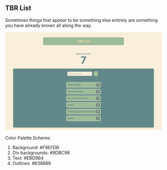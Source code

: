 ## TBR List

Sometimes things that appear to be something else entirely are something you have already known all along the way. 

![alt text](tbrList-1.png)

Color Palette Scheme: 

1. Background: #F9EFDB
2. Div backgrounds: #9DBC98
3. Text: #EBD9B4
4. Outlines: #638889